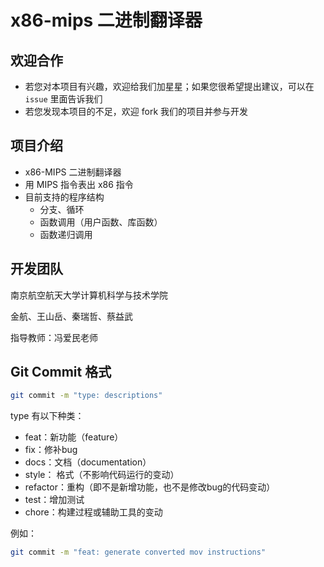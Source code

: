 # x86-mips 二进制翻译器

## 欢迎合作

- 若您对本项目有兴趣，欢迎给我们加星星；如果您很希望提出建议，可以在 `issue` 里面告诉我们
- 若您发现本项目的不足，欢迎 fork 我们的项目并参与开发

## 项目介绍

- x86-MIPS 二进制翻译器
- 用 MIPS 指令表出 x86 指令
- 目前支持的程序结构
  - 分支、循环
  - 函数调用（用户函数、库函数）
  - 函数递归调用

## 开发团队

南京航空航天大学计算机科学与技术学院

金航、王山岳、秦瑞哲、蔡益武

指导教师：冯爱民老师

## Git Commit 格式

```bash
git commit -m "type: descriptions"
```
type 有以下种类：

  * feat：新功能（feature）
  * fix：修补bug
  * docs：文档（documentation）
  * style： 格式（不影响代码运行的变动）
  * refactor：重构（即不是新增功能，也不是修改bug的代码变动）
  * test：增加测试
  * chore：构建过程或辅助工具的变动

例如：

```bash
git commit -m "feat: generate converted mov instructions"
```
